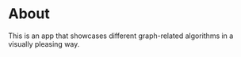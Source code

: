 # About
This is an app that showcases different graph-related algorithms in a visually pleasing way.
